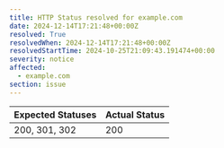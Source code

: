 ```yaml
---
title: HTTP Status resolved for example.com
date: 2024-12-14T17:21:48+00:00Z
resolved: True
resolvedWhen: 2024-12-14T17:21:48+00:00Z
resolvedStartTime: 2024-10-25T21:09:43.191474+00:00
severity: notice
affected:
  - example.com
section: issue
---
```


| Expected Statuses | Actual Status  |
|-------------------|----------------|
| 200, 301, 302 | 200 |
